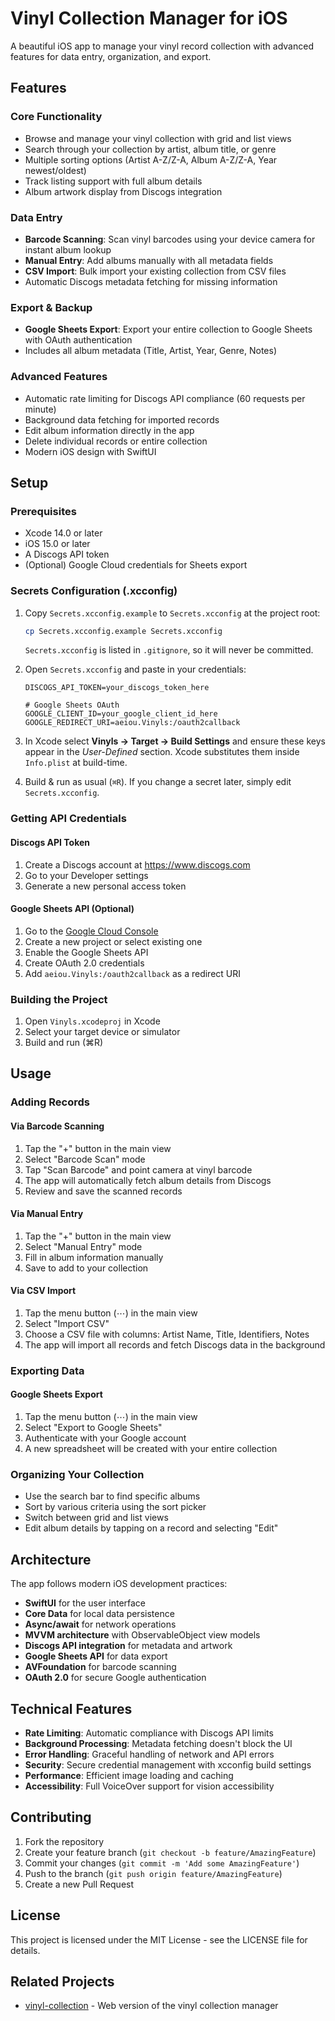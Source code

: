 # Vinyl Collection Manager for iOS

A beautiful iOS app to manage your vinyl record collection with advanced features for data entry, organization, and export.

## Features

### Core Functionality
- Browse and manage your vinyl collection with grid and list views
- Search through your collection by artist, album title, or genre
- Multiple sorting options (Artist A-Z/Z-A, Album A-Z/Z-A, Year newest/oldest)
- Track listing support with full album details
- Album artwork display from Discogs integration

### Data Entry
- **Barcode Scanning**: Scan vinyl barcodes using your device camera for instant album lookup
- **Manual Entry**: Add albums manually with all metadata fields
- **CSV Import**: Bulk import your existing collection from CSV files
- Automatic Discogs metadata fetching for missing information

### Export & Backup
- **Google Sheets Export**: Export your entire collection to Google Sheets with OAuth authentication
- Includes all album metadata (Title, Artist, Year, Genre, Notes)

### Advanced Features
- Automatic rate limiting for Discogs API compliance (60 requests per minute)
- Background data fetching for imported records
- Edit album information directly in the app
- Delete individual records or entire collection
- Modern iOS design with SwiftUI

## Setup

### Prerequisites

- Xcode 14.0 or later
- iOS 15.0 or later
- A Discogs API token
- (Optional) Google Cloud credentials for Sheets export

### Secrets Configuration (.xcconfig)
1. Copy `Secrets.xcconfig.example` to `Secrets.xcconfig` at the project root:
   ```bash
   cp Secrets.xcconfig.example Secrets.xcconfig
   ```
   `Secrets.xcconfig` is listed in `.gitignore`, so it will never be committed.

2. Open `Secrets.xcconfig` and paste in your credentials:

   ```
   DISCOGS_API_TOKEN=your_discogs_token_here

   # Google Sheets OAuth
   GOOGLE_CLIENT_ID=your_google_client_id_here
   GOOGLE_REDIRECT_URI=aeiou.Vinyls:/oauth2callback
   ```

3. In Xcode select **Vinyls → Target → Build Settings** and ensure these keys appear in the *User-Defined* section. Xcode substitutes them inside `Info.plist` at build-time.

4. Build & run as usual (`⌘R`). If you change a secret later, simply edit `Secrets.xcconfig`.

### Getting API Credentials

#### Discogs API Token
1. Create a Discogs account at https://www.discogs.com
2. Go to your Developer settings
3. Generate a new personal access token

#### Google Sheets API (Optional)
1. Go to the [Google Cloud Console](https://console.cloud.google.com)
2. Create a new project or select existing one
3. Enable the Google Sheets API
4. Create OAuth 2.0 credentials
5. Add `aeiou.Vinyls:/oauth2callback` as a redirect URI

### Building the Project

1. Open `Vinyls.xcodeproj` in Xcode
2. Select your target device or simulator
3. Build and run (⌘R)

## Usage

### Adding Records

#### Via Barcode Scanning
1. Tap the "+" button in the main view
2. Select "Barcode Scan" mode
3. Tap "Scan Barcode" and point camera at vinyl barcode
4. The app will automatically fetch album details from Discogs
5. Review and save the scanned records

#### Via Manual Entry
1. Tap the "+" button in the main view
2. Select "Manual Entry" mode
3. Fill in album information manually
4. Save to add to your collection

#### Via CSV Import
1. Tap the menu button (⋯) in the main view
2. Select "Import CSV"
3. Choose a CSV file with columns: Artist Name, Title, Identifiers, Notes
4. The app will import all records and fetch Discogs data in the background

### Exporting Data

#### Google Sheets Export
1. Tap the menu button (⋯) in the main view
2. Select "Export to Google Sheets"
3. Authenticate with your Google account
4. A new spreadsheet will be created with your entire collection

### Organizing Your Collection

- Use the search bar to find specific albums
- Sort by various criteria using the sort picker
- Switch between grid and list views
- Edit album details by tapping on a record and selecting "Edit"

## Architecture

The app follows modern iOS development practices:

- **SwiftUI** for the user interface
- **Core Data** for local data persistence
- **Async/await** for network operations
- **MVVM architecture** with ObservableObject view models
- **Discogs API integration** for metadata and artwork
- **Google Sheets API** for data export
- **AVFoundation** for barcode scanning
- **OAuth 2.0** for secure Google authentication

## Technical Features

- **Rate Limiting**: Automatic compliance with Discogs API limits
- **Background Processing**: Metadata fetching doesn't block the UI
- **Error Handling**: Graceful handling of network and API errors
- **Security**: Secure credential management with xcconfig build settings
- **Performance**: Efficient image loading and caching
- **Accessibility**: Full VoiceOver support for vision accessibility

## Contributing

1. Fork the repository
2. Create your feature branch (`git checkout -b feature/AmazingFeature`)
3. Commit your changes (`git commit -m 'Add some AmazingFeature'`)
4. Push to the branch (`git push origin feature/AmazingFeature`)
5. Create a new Pull Request

## License

This project is licensed under the MIT License - see the LICENSE file for details.

## Related Projects

- [vinyl-collection](https://github.com/astrimbu/vinyl-collection) - Web version of the vinyl collection manager 